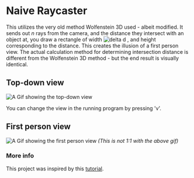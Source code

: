 # Naive Raycaster
This utilizes the very old method Wolfenstein 3D used - albeit modified. It sends out *n* rays from the camera, and the distance they intersect with an object at, you draw a rectangle of width ![delta d](https://latex.codecogs.com/svg.image?\Delta&space;d) , and height corresponding to the distance. This creates the illusion of a first person view. The actual calculation method for determining intersection distance is different from the Wolfenstein 3D method - but the end result is visually identical. 

## Top-down view
![A Gif showing the top-down view](docs/top_down.gif)

You can change the view in the running program by pressing 'v'.

## First person view
![A Gif showing the first person view](docs/first_person.gif)
*(This is not 1:1 with the above gif)*

### More info
This project was inspired by this [tutorial](https://lodev.org/cgtutor/raycasting.html).